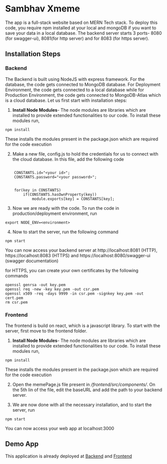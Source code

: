 # Sambhav Xmeme

The app is a full-stack website based on MERN Tech stack. To deploy this code, you require npm installed at your local and mongoDB if you want to save your data in a local database. The backend server starts 3 ports- 8080 (for swagger-ui), 8081(for http server) and for 8083 (for https server). 

## Installation Steps

### Backend

The Backend is built using NodeJS with express framework. For the database, the code gets connected to MongoDB database. For Deployment Environment, the code gets connected to a local database while for Production Environment, the code gets connected to MongoDB-Atlas which is a cloud database. Let us first start with installation steps:

1) **Install Node Modules**- The node modules are libraries which are installed to provide extended functionalities to our code. To install these modules run,
```
npm install
```
These installs the modules present in the package.json which are required for the code execution

2) Make a new file, config.js to hold the credentials for us to connect with the cloud database. In this file, add the following code
```const CONSTANTS = {};

    CONSTANTS.id="<your id>";
    CONSTANTS.password="<your password>";


    for(key in CONSTANTS)
        if(CONSTANTS.hasOwnProperty(key))
            module.exports[key] = CONSTANTS[key];
```

3) Now we are ready with the code. To run the code in production/deployment environment, run
```
export NODE_ENV=<environment>
``` 

4) Now to start the server, run the following command
```
npm start
```

You can now access your backend server at http://localhost:8081 (HTTP), https://localhost:8083 (HTTPS) and https://localhost:8080/swagger-ui (swagger documentation)

for HTTPS, you can create your own certificates by the following commands
```
openssl genrsa -out key.pem
openssl req -new -key key.pem -out csr.pem
openssl x509 -req -days 9999 -in csr.pem -signkey key.pem -out cert.pem
rm csr.pem
```

### Frontend
The frontend is build on react, which is a javascript library. To start with the server, first move to the frontend folder.

1) **Install Node Modules**- The node modules are libraries which are installed to provide extended functionalities to our code. To install these modules run,
```
npm install
```
These installs the modules present in the package.json which are required for the code execution

2) Open the memePage.js file present in */frontend/src/components/*. On the 5th lin of the file, edit the baseURL and add the path to your backend server. 

3) We are now done with all the necessary installation, and to start the server, run
```
npm start
```
You can now access your web app at localhost:3000

## Demo App
This application is already deployed at [Backend](https://sambhav-xmeme.herokuapp.com/) and [Frontend](https://sambhav-xmeme.netlify.app/)

